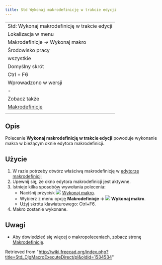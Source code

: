 ```yaml
---
title: Std Wykonaj makrodefinicję w trakcie edycji
---
```

|  |
| --- |
| Std: Wykonaj makrodefinicję w trakcie edycji |
| Lokalizacja w menu |
| Makrodefinicje → Wykonaj makro |
| Środowisko pracy |
| wszystkie |
| Domyślny skrót |
| Ctrl + F6 |
| Wprowadzono w wersji |
| - |
| Zobacz także |
| [Makrodefinicje](/Std_DlgMacroExecute/pl "Std DlgMacroExecute/pl") |
|  |

## Opis

Polecenie **Wykonaj makrodefinicję w trakcie edycji** powoduje wykonanie makra w bieżącym oknie edytora makrodefinicji.

## Użycie

1. W razie potrzeby otwórz właściwą makrodefinicję w [edytorze makrodefinicji](/Std_DlgMacroExecute/pl "Std DlgMacroExecute/pl")
2. Upewnij się, że okno edytora makrodefinicji jest aktywne.
3. Istnieje kilka sposobów wywołania polecenia:
   * Naciśnij przycisk ![](/images/Std_DlgMacroExecuteDirect.svg) [Wykonaj makro](/Std_DlgMacroExecuteDirect "Std DlgMacroExecuteDirect").
   * Wybierz z menu opcję **Makrodefinicje → ![](/images/Std_DlgMacroExecuteDirect.svg) Wykonaj makro**.
   * Użyj skrótu klawiaturowego: Ctrl+F6.
4. Makro zostanie wykonane.

## Uwagi

* Aby dowiedzieć się więcej o makropoleceniach, zobacz stronę [Makrodefinicje](/Macros/pl "Macros/pl").

Retrieved from "<http://wiki.freecad.org/index.php?title=Std_DlgMacroExecuteDirect/pl&oldid=1534534>"
